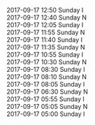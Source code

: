 2017-09-17 12:50 Sunday  I  
2017-09-17 12:40 Sunday  N  
2017-09-17 12:05 Sunday  I  
2017-09-17 11:55 Sunday  N  
2017-09-17 11:40 Sunday  I  
2017-09-17 11:35 Sunday  N  
2017-09-17 10:55 Sunday  I  
2017-09-17 10:30 Sunday  N  
2017-09-17 08:30 Sunday  I  
2017-09-17 08:10 Sunday  N  
2017-09-17 08:05 Sunday  I  
2017-09-17 06:30 Sunday  N  
2017-09-17 05:55 Sunday  I  
2017-09-17 05:05 Sunday  N  
2017-09-17 05:00 Sunday  I  
